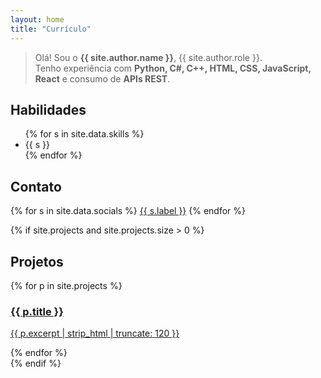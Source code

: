 ```yaml
---
layout: home
title: "Currículo"
---
```


> Olá! Sou o **{{ site.author.name }}**, {{ site.author.role }}.  
Tenho experiência com **Python, C#, C++, HTML, CSS, JavaScript, React** e consumo de **APIs REST**.

## Habilidades
<ul class="chips">
{% for s in site.data.skills %}
  <li>{{ s }}</li>
{% endfor %}
</ul>

## Contato
<div class="socials">
{% for s in site.data.socials %}
  <a class="btn" href="{{ s.url }}" target="_blank" rel="noopener">{{ s.label }}</a>
{% endfor %}
</div>

{% if site.projects and site.projects.size > 0 %}
## Projetos
<div class="cards">
  {% for p in site.projects %}
  <a class="card" href="{{ p.url | relative_url }}">
    <h3>{{ p.title }}</h3>
    <p>{{ p.excerpt | strip_html | truncate: 120 }}</p>
  </a>
  {% endfor %}
</div>
{% endif %}
